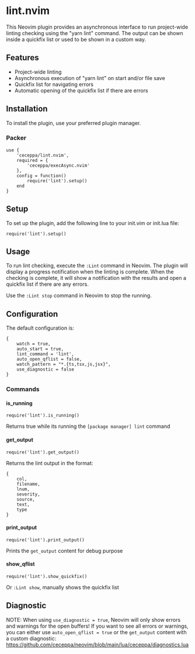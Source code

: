 # lint.nvim

This Neovim plugin provides an asynchronous interface to run project-wide linting checking using the "yarn lint" command.
The output can be shown inside a quickfix list or used to be shown in a custom way.

## Features

- Project-wide linting
- Asynchronous execution of "yarn lint" on start and/or file save
- Quickfix list for navigating errors
- Automatic opening of the quickfix list if there are errors

## Installation

To install the plugin, use your preferred plugin manager.

### Packer

```
use {
    'ceceppa/lint.nvim',
    required = {
        'ceceppa/execAsync.nvim'
    },
    config = function()
        require('lint').setup()
    end
}
```

## Setup

To set up the plugin, add the following line to your init.vim or init.lua file:

```
require('lint').setup()
```

## Usage

To run lint checking, execute the `:Lint` command in Neovim. The plugin will display a progress notification when the linting is complete.
When the checking is complete, it will show a notification with the results and open a quickfix list if there are any errors.

Use the `:Lint stop` command in Neovim to stop the running.

## Configuration

The default configuration is:

```
{
    watch = true,
    auto_start = true,
    lint_command = 'lint',
    auto_open_qflist = false,
    watch_pattern = "*.{ts,tsx,js,jsx}",
    use_diagnostic = false
}
```

### Commands

#### is_running

```
require('lint').is_running()
```

Returns true while its running the `[package manager] lint` command

#### get_output

```
require('lint').get_output()
```

Returns the lint output in the format:

```
{
    col,
    filename,
    lnum,
    severity,
    source,
    text,
    type
}
```

#### print_output

```
require('lint').print_output()
```

Prints the `get_output` content for debug purpose

#### show_qflist

```
require('lint').show_quickfix()
```

Or `:Lint show`, manually shows the quickfix list

## Diagnostic

NOTE: When using `use_diagnostic = true`, Neovim will only show errors and warnings for the open buffers!
If you want to see all errors or warnings, you can either use `auto_open_qflist = true` or the `get_output` content with a custom diagnostic:
https://github.com/ceceppa/neovim/blob/main/lua/ceceppa/diagnostics.lua
